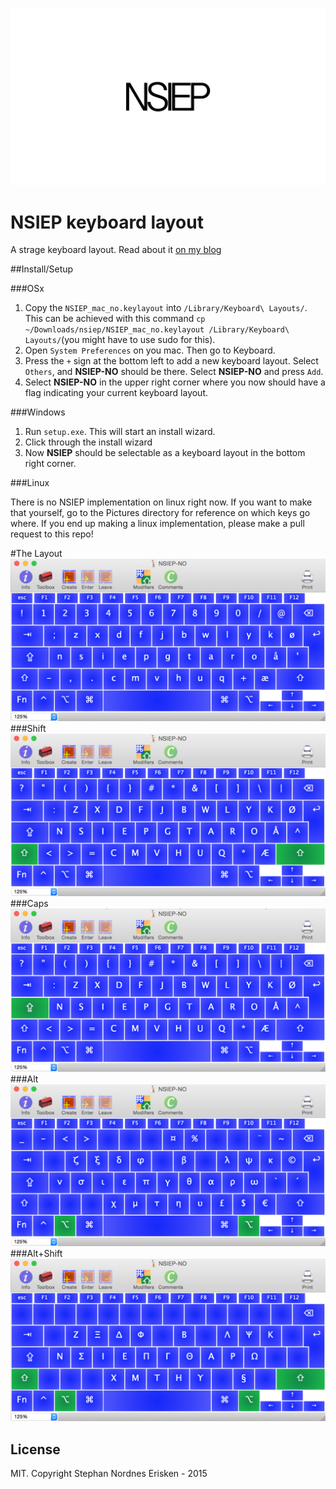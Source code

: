 ![NSIEP](/Pictures/nsiep_logo.png?raw=true)

# NSIEP keyboard layout

A strage keyboard layout. Read about it [on my blog](http://stephan-nordnes-eriksen.github.io/keyboard/custom/tech/2015/05/22/nsiep.html)


##Install/Setup

###OSx

1. Copy the `NSIEP_mac_no.keylayout` into `/Library/Keyboard\ Layouts/`. This can be achieved with this command `cp ~/Downloads/nsiep/NSIEP_mac_no.keylayout /Library/Keyboard\ Layouts/`(you might have to use sudo for this).
2. Open `System Preferences` on you mac. Then go to Keyboard.
3. Press the `+` sign at the bottom left to add a new keyboard layout. Select `Others`, and **NSIEP-NO** should be there. Select **NSIEP-NO** and press `Add`.
4. Select **NSIEP-NO** in the upper right corner where you now should have a flag indicating your current keyboard layout.

###Windows

1. Run `setup.exe`. This will start an install wizard.
2. Click through the install wizard
3. Now **NSIEP** should be selectable as a keyboard layout in the bottom right corner.

###Linux

There is no NSIEP implementation on linux right now. If you want to make that yourself, go to the Pictures directory for reference on which keys go where. If you end up making a linux implementation, please make a pull request to this repo!

#The Layout
![NSIEP layout](/Pictures/nsiep.png?raw=true)
###Shift
![NSIEP layout Shift](/Pictures/nsiep_shift.png?raw=true)
###Caps
![NSIEP layout Caps](/Pictures/nsiep_caps.png?raw=true)
###Alt
![NSIEP layout Alt](/Pictures/nsiep_alt.png?raw=true)
###Alt+Shift
![NSIEP layout Alt+Shift](/Pictures/nsiep_alt_shift.png?raw=true)


## License

MIT. Copyright Stephan Nordnes Erisken - 2015
